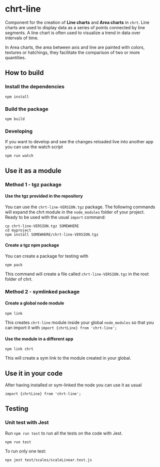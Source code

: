 # chrt-line
Component for the creation of **Line charts** and **Area charts** in `chrt`.   Line charts are used to display data as a series of points connected by line segments. A line chart is often used to visualize a trend in data over intervals of time.

In Area charts, the area between axis and line are painted with colors, textures or hatchings, they facilitate the comparison of two or more quantities.

## How to build

###  Install the dependencies
```
npm install
```

###  Build the package
```
npm build
```
### Developing
If you want to develop and see the changes reloaded live into another app you can use the watch script
```
npm run watch
```

## Use it as a module

### Method 1 - tgz package

#### Use the tgz provided in the repository
You can use the `chrt-line-VERSION.tgz` package. The following commands will expand the chrt module in the `node_modules` folder of your project. Ready to be used with the usual `import` command:
```
cp chrt-line-VERSION.tgz SOMEWHERE
cd myproject
npm install SOMEWHERE/chrt-line-VERSION.tgz
```

#### Create a tgz npm package
You can create a package for testing with
```
npm pack
```
This command will create a file called `chrt-line-VERSION.tgz` in the root folder of chrt.

### Method 2 - symlinked package

####  Create a global node module
```
npm link
```
This creates `chrt-line` module inside your global `node_modules` so that you can import it with `import {chrtLine} from 'chrt-line';`

####  Use the module in a different app
```
npm link chrt
```
This will create a sym link to the module created in your global.

## Use it in your code
After having installed or sym-linked the node you can use it as usual
```
import {chrtLine} from 'chrt-line';
```



## Testing

### Unit test with Jest
Run `npm run test` to run all the tests on the code with Jest.
```
npm run test
```

To run only one test:
```
npx jest test/scales/scaleLinear.test.js
```
